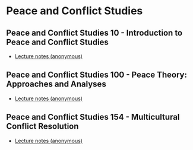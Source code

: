 # Peace and Conflict Studies

## Peace and Conflict Studies 10 - Introduction to Peace and Conflict Studies
* [Lecture notes (anonymous)](./files/pacs/pacs_10_lecture_notes.docx)

## Peace and Conflict Studies 100 - Peace Theory: Approaches and Analyses
* [Lecture notes (anonymous)](./files/pacs/pacs_100_notes.docx)

## Peace and Conflict Studies 154 - Multicultural Conflict Resolution 
* [Lecture notes (anonymous)](./files/pacs/pacs_154_notes.docx)
